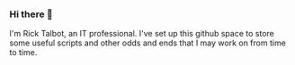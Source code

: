 ### Hi there 👋

I'm Rick Talbot, an IT professional. I've set up this github space to store some useful scripts and other odds and ends that I may work on from time to time.
